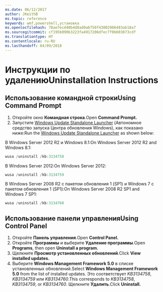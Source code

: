 ```yaml
---
ms.date: 06/12/2017
author: JKeithB
ms.topic: reference
keywords: wmf,powershell,установка
ms.openlocfilehash: 78ae7ecd40b4d8ad0a6750f43002986483ab18a7
ms.sourcegitcommit: cf195b090b3223fa4917206dfec7f0b603873cdf
ms.translationtype: HT
ms.contentlocale: ru-RU
ms.lasthandoff: 04/09/2018
---
```

# <a name="uninstallation-instructions"></a><span data-ttu-id="3bed2-102">Инструкции по удалению</span><span class="sxs-lookup"><span data-stu-id="3bed2-102">Uninstallation Instructions</span></span>

## <a name="using-command-prompt"></a><span data-ttu-id="3bed2-103">Использование командной строки</span><span class="sxs-lookup"><span data-stu-id="3bed2-103">Using Command Prompt</span></span>
1.  <span data-ttu-id="3bed2-104">Откройте окно **Командная строка**.</span><span class="sxs-lookup"><span data-stu-id="3bed2-104">Open **Command Prompt.**</span></span>
2.  <span data-ttu-id="3bed2-105">Запустите [Windows Update Standalone Launcher](https://support.microsoft.com/en-us/kb/934307) (Автономное средство запуска Центра обновления Windows), как показано ниже:</span><span class="sxs-lookup"><span data-stu-id="3bed2-105">Run the [Windows Update Standalone Launcher](https://support.microsoft.com/en-us/kb/934307) as shown below:</span></span>

<span data-ttu-id="3bed2-106">В Windows Server 2012 R2 и Windows 8.1:</span><span class="sxs-lookup"><span data-stu-id="3bed2-106">On Windows Server 2012 R2 and Windows 8.1:</span></span>
```powershell
wusa /uninstall /kb:3134758
```
<span data-ttu-id="3bed2-107">В Windows Server 2012:</span><span class="sxs-lookup"><span data-stu-id="3bed2-107">On Windows Server 2012:</span></span>
```powershell
wusa /uninstall /kb:3134759
```
<span data-ttu-id="3bed2-108">В Windows Server 2008 R2 с пакетом обновления 1 (SP1) и Windows 7 с пакетом обновления 1 (SP1):</span><span class="sxs-lookup"><span data-stu-id="3bed2-108">On Windows Server 2008 R2 SP1 and Windows 7 SP1:</span></span>
```powershell
wusa /uninstall /kb:3134760
```

## <a name="using-control-panel"></a><span data-ttu-id="3bed2-109">Использование панели управления</span><span class="sxs-lookup"><span data-stu-id="3bed2-109">Using Control Panel</span></span>
1.  <span data-ttu-id="3bed2-110">Откройте **Панель управления**.</span><span class="sxs-lookup"><span data-stu-id="3bed2-110">Open **Control Panel.**</span></span>
2.  <span data-ttu-id="3bed2-111">Откройте **Программы** и выберите **Удаление программы**.</span><span class="sxs-lookup"><span data-stu-id="3bed2-111">Open **Programs**, then open **Uninstall a program.**</span></span>
3.  <span data-ttu-id="3bed2-112">Щелкните **Просмотр установленных обновлений**.</span><span class="sxs-lookup"><span data-stu-id="3bed2-112">Click **View installed updates.**</span></span>
4.  <span data-ttu-id="3bed2-113">Выберите **Windows Management Framework 5.0** в списке установленных обновлений.</span><span class="sxs-lookup"><span data-stu-id="3bed2-113">Select **Windows Management Framework 5.0** from the list of installed updates.</span></span> <span data-ttu-id="3bed2-114">Это соответствует *KB3134758*, *KB3134759* или *KB3134760*.</span><span class="sxs-lookup"><span data-stu-id="3bed2-114">This corresponds to *KB3134758*, *KB3134759*, or *KB3134760*.</span></span> <span data-ttu-id="3bed2-115">Щелкните **Удалить**.</span><span class="sxs-lookup"><span data-stu-id="3bed2-115">Click **Uninstall.**</span></span>
